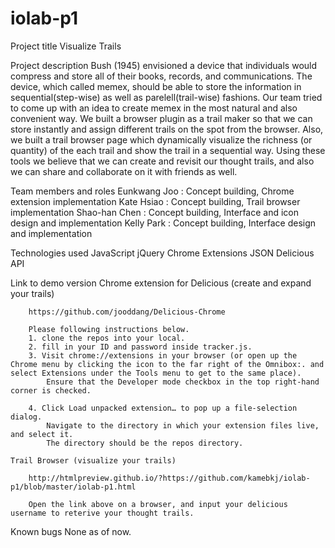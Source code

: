 iolab-p1
========

Project title
	Visualize Trails


Project description
	Bush (1945) envisioned a device that individuals would compress and store all of their books, records, and communications. The device, which called memex, should be able to store the information in sequential(step-wise) as well as parelell(trail-wise) fashions. Our team tried to come up with an idea to create memex in the most natural and also convenient way. We built a browser plugin as a trail maker so that we can store instantly and assign different trails on the spot from the browser. Also, we built a trail browser page which dynamically visualize the richness (or quantity) of the each trail and show the trail in a sequential way. Using these tools we believe that we can create and revisit our thought trails, and also we can share and collaborate on it with friends as well.

Team members and roles
	Eunkwang Joo : Concept building, Chrome extension implementation
	Kate Hsiao : Concept building, Trail browser implementation
	Shao-han Chen : Concept building, Interface and icon design and implementation
	Kelly Park : Concept building, Interface design and implementation

Technologies used
	JavaScript
	jQuery
	Chrome Extensions
	JSON
	Delicious API


Link to demo version
	Chrome extension for Delicious (create and expand your trails)

		https://github.com/jooddang/Delicious-Chrome

		Please following instructions below.
		1. clone the repos into your local.
		2. fill in your ID and password inside tracker.js.
		3. Visit chrome://extensions in your browser (or open up the Chrome menu by clicking the icon to the far right of the Omnibox:. and select Extensions under the Tools menu to get to the same place).
			Ensure that the Developer mode checkbox in the top right-hand corner is checked.

		4. Click Load unpacked extension… to pop up a file-selection dialog.
			Navigate to the directory in which your extension files live, and select it.
			The directory should be the repos directory.

	Trail Browser (visualize your trails)

		http://htmlpreview.github.io/?https://github.com/kamebkj/iolab-p1/blob/master/iolab-p1.html

		Open the link above on a browser, and input your delicious username to reterive your thought trails.


Known bugs
	None as of now.
